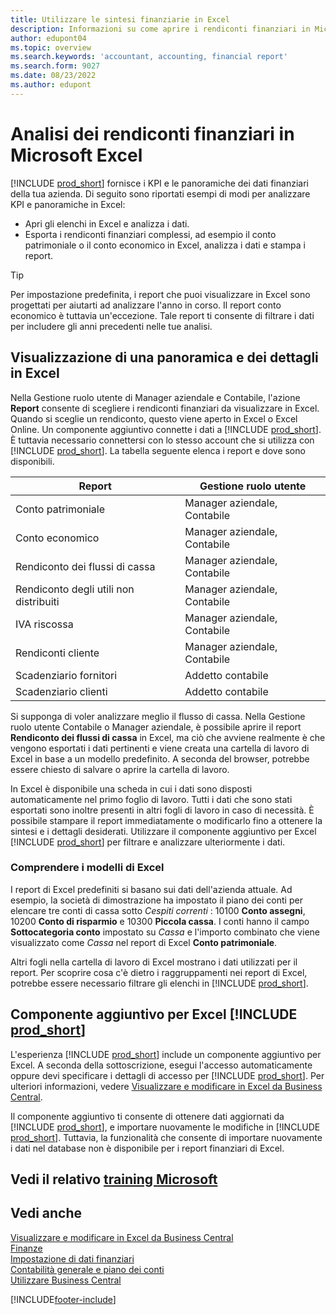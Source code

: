 ```yaml
---
title: Utilizzare le sintesi finanziarie in Excel
description: Informazioni su come aprire i rendiconti finanziari in Microsoft Excel da Business Central per una migliore analisi.
author: edupont04
ms.topic: overview
ms.search.keywords: 'accountant, accounting, financial report'
ms.search.form: 9027
ms.date: 08/23/2022
ms.author: edupont
---
```

# <a name="analyzing-financial-statements-in-microsoft-excel" />Analisi dei rendiconti finanziari in Microsoft Excel

[!INCLUDE [prod_short](includes/prod_short.md)] fornisce i KPI e le panoramiche dei dati finanziari della tua azienda. Di seguito sono riportati esempi di modi per analizzare KPI e panoramiche in Excel:

* Apri gli elenchi in Excel e analizza i dati. 
* Esporta i rendiconti finanziari complessi, ad esempio il conto patrimoniale o il conto economico in Excel, analizza i dati e stampa i report.  

> [!TIP]
> Per impostazione predefinita, i report che puoi visualizzare in Excel sono progettati per aiutarti ad analizzare l'anno in corso. Il report conto economico è tuttavia un'eccezione. Tale report ti consente di filtrare i dati per includere gli anni precedenti nelle tue analisi.

## <a name="getting-the-overview-and-the-details-in-excel" />Visualizzazione di una panoramica e dei dettagli in Excel

Nella Gestione ruolo utente di Manager aziendale e Contabile, l'azione **Report** consente di scegliere i rendiconti finanziari da visualizzare in Excel. Quando si sceglie un rendiconto, questo viene aperto in Excel o Excel Online. Un componente aggiuntivo connette i dati a [!INCLUDE [prod_short](includes/prod_short.md)]. È tuttavia necessario connettersi con lo stesso account che si utilizza con [!INCLUDE [prod_short](includes/prod_short.md)]. La tabella seguente elenca i report e dove sono disponibili.  


|Report  |Gestione ruolo utente  |
|---------|---------|
|Conto patrimoniale                 | Manager aziendale, Contabile |
|Conto economico              | Manager aziendale, Contabile |
|Rendiconto dei flussi di cassa       | Manager aziendale, Contabile |
|Rendiconto degli utili non distribuiti| Manager aziendale, Contabile |
|IVA riscossa         | Manager aziendale, Contabile |
|Rendiconti cliente           | Manager aziendale, Contabile |
|Scadenziario fornitori         | Addetto contabile |
|Scadenziario clienti      | Addetto contabile |

Si supponga di voler analizzare meglio il flusso di cassa. Nella Gestione ruolo utente Contabile o Manager aziendale, è possibile aprire il report **Rendiconto dei flussi di cassa** in Excel, ma ciò che avviene realmente è che vengono esportati i dati pertinenti e viene creata una cartella di lavoro di Excel in base a un modello predefinito. A seconda del browser, potrebbe essere chiesto di salvare o aprire la cartella di lavoro.  

In Excel è disponibile una scheda in cui i dati sono disposti automaticamente nel primo foglio di lavoro. Tutti i dati che sono stati esportati sono inoltre presenti in altri fogli di lavoro in caso di necessità. È possibile stampare il report immediatamente o modificarlo fino a ottenere la sintesi e i dettagli desiderati. Utilizzare il componente aggiuntivo per Excel [!INCLUDE [prod_short](includes/prod_short.md)] per filtrare e analizzare ulteriormente i dati.  

### <a name="understanding-the-excel-templates" />Comprendere i modelli di Excel

I report di Excel predefiniti si basano sui dati dell'azienda attuale. Ad esempio, la società di dimostrazione ha impostato il piano dei conti per elencare tre conti di cassa sotto *Cespiti correnti* : 10100 **Conto assegni**, 10200 **Conto di risparmio** e 10300 **Piccola cassa**. I conti hanno il campo **Sottocategoria conto** impostato su *Cassa* e l'importo combinato che viene visualizzato come *Cassa* nel report di Excel **Conto patrimoniale**.  

Altri fogli nella cartella di lavoro di Excel mostrano i dati utilizzati per il report. Per scoprire cosa c'è dietro i raggruppamenti nei report di Excel, potrebbe essere necessario filtrare gli elenchi in [!INCLUDE [prod_short](includes/prod_short.md)].  

## <a name="the--excel-add-in" />Componente aggiuntivo per Excel [!INCLUDE [prod_short](includes/prod_short.md)]

L'esperienza [!INCLUDE [prod_short](includes/prod_short.md)] include un componente aggiuntivo per Excel. A seconda della sottoscrizione, esegui l'accesso automaticamente oppure devi specificare i dettagli di accesso per [!INCLUDE [prod_short](includes/prod_short.md)]. Per ulteriori informazioni, vedere [Visualizzare e modificare in Excel da Business Central](across-work-with-excel.md).  

Il componente aggiuntivo ti consente di ottenere dati aggiornati da [!INCLUDE [prod_short](includes/prod_short.md)], e importare nuovamente le modifiche in [!INCLUDE [prod_short](includes/prod_short.md)]. Tuttavia, la funzionalità che consente di importare nuovamente i dati nel database non è disponibile per i report finanziari di Excel.  

## <a name="see-related-microsoft-training" />Vedi il relativo [training Microsoft](/training/modules/configure-powerbi-excel-dynamics-365-business-central/index)

## <a name="see-also" />Vedi anche

[Visualizzare e modificare in Excel da Business Central](across-work-with-excel.md)  
[Finanze](finance.md)  
[Impostazione di dati finanziari](finance-setup-finance.md)  
[Contabilità generale e piano dei conti](finance-general-ledger.md)  
[Utilizzare Business Central](ui-work-product.md)  


[!INCLUDE[footer-include](includes/footer-banner.md)]
